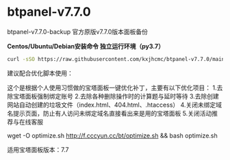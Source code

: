 # btpanel-v7.7.0
btpanel-v7.7.0-backup  官方原版v7.7.0版本面板备份

**Centos/Ubuntu/Debian安装命令 独立运行环境（py3.7）**

```Bash
curl -sSO https://raw.githubusercontent.com/kxjhcmc/btpanel-v7.7.0/main/install/install_panel.sh && bash install_panel.sh
```
建议配合优化脚本使用：


这个是根据个人使用习惯做的宝塔面板一键优化补丁，主要有以下优化项目：
1.去除宝塔面板强制绑定账号
2.去除各种删除操作时的计算题与延时等待
3.去除创建网站自动创建的垃圾文件（index.html、404.html、.htaccess）
4.关闭未绑定域名提示页面，防止有人访问未绑定域名直接看出来是用的宝塔面板
5.关闭活动推荐与在线客服

wget -O optimize.sh http://f.cccyun.cc/bt/optimize.sh && bash optimize.sh


适用宝塔面板版本：7.7

